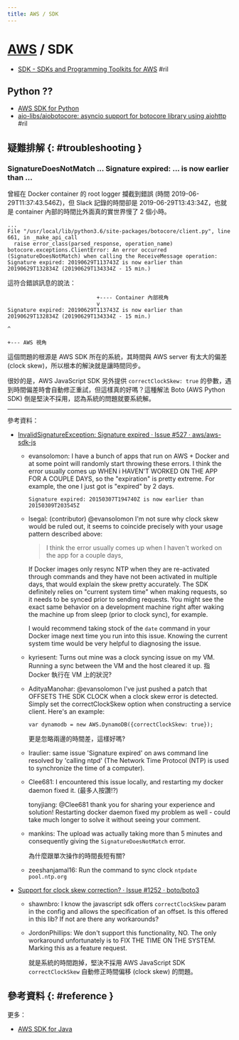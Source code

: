 ```yaml
---
title: AWS / SDK
---
```

# [AWS](aws.md) / SDK

  - [SDK - SDKs and Programming Toolkits for AWS](https://aws.amazon.com/tools/#sdk) #ril

## Python ??

  - [AWS SDK for Python](aws-python.md)
  - [aio\-libs/aiobotocore: asyncio support for botocore library using aiohttp](https://github.com/aio-libs/aiobotocore) #ril

## 疑難排解 {: #troubleshooting }

### SignatureDoesNotMatch ... Signature expired: ... is now earlier than ...

曾經在 Docker container 的 root logger 攔截到錯誤 (時間 2019-06-29T11:37:43.546Z)，但 Slack 記錄的時間卻是 2019-06-29T13:43:34Z，也就是 container 內部的時間比外面真的實世界慢了 2 個小時。

```
...
File "/usr/local/lib/python3.6/site-packages/botocore/client.py", line 661, in _make_api_call
  raise error_class(parsed_response, operation_name)
botocore.exceptions.ClientError: An error occurred (SignatureDoesNotMatch) when calling the ReceiveMessage operation: Signature expired: 20190629T113743Z is now earlier than 20190629T132834Z (20190629T134334Z - 15 min.)
```

這符合錯誤訊息的說法：

```
                            +---- Container 內部視角
                            v
Signature expired: 20190629T113743Z is now earlier than 20190629T132834Z (20190629T134334Z - 15 min.)
                                                                                   ^
                                                                                   +--- AWS 視角
```

這個問題的根源是 AWS SDK 所在的系統，其時間與 AWS server 有太大的偏差 (clock skew)，所以根本的解決就是讓時間同步。

很妙的是，AWS JavaScript SDK 另外提供 `correctClockSkew: true` 的參數，遇到時間偏差時會自動修正重試，但這樣真的好嗎？這種解法 Boto (AWS Python SDK) 倒是堅決不採用，認為系統的問題就要系統解。

---

參考資料：

  - [InvalidSignatureException: Signature expired · Issue \#527 · aws/aws\-sdk\-js](https://github.com/aws/aws-sdk-js/issues/527)

      - evansolomon: I have a bunch of apps that run on AWS + Docker and at some point will randomly start throwing these errors. I think the error usually comes up WHEN i HAVEN'T WORKED ON THE APP FOR A COUPLE DAYS, so the "expiration" is pretty extreme. For example, the one I just got is "expired" by 2 days.

            Signature expired: 20150307T194740Z is now earlier than 20150309T203545Z

      - lsegal: (contributor) @evansolomon I'm not sure why clock skew would be ruled out, it seems to coincide precisely with your usage pattern described above:

        > I think the error usually comes up when I haven't worked on the app for a couple days,

        If Docker images only resync NTP when they are re-activated through commands and they have not been activated in multiple days, that would explain the skew pretty accurately. The SDK definitely relies on "current system time" when making requests, so it needs to be synced prior to sending requests. You might see the exact same behavior on a development machine right after waking the machine up from sleep (prior to clock sync), for example.

        I would recommend taking stock of the `date` command in your Docker image next time you run into this issue. Knowing the current system time would be very helpful to diagnosing the issue.

      - kyriesent: Turns out mine was a clock syncing issue on my VM. Running a sync between the VM and the host cleared it up. 指 Docker 執行在 VM 上的狀況?

      - AdityaManohar: @evansolomon I've just pushed a patch that OFFSETS THE SDK CLOCK when a clock skew error is detected. Simply set the correctClockSkew option when constructing a service client. Here's an example:

            var dynamodb = new AWS.DynamoDB({correctClockSkew: true});

        更是忽略兩邊的時間差，這樣好嗎?

      - Iraulier: same issue 'Signature expired' on aws command line resolved by 'calling ntpd' (The Network Time Protocol (NTP) is used to synchronize the time of a computer).

      - Clee681: I encountered this issue locally, and restarting my docker daemon fixed it. (最多人按讚!?)

        tonyjiang: @Clee681 thank you for sharing your experience and solution! Restarting docker daemon fixed my problem as well - could take much longer to solve it without seeing your comment.

      - mankins: The upload was actually taking more than 5 minutes and consequently giving the `SignatureDoesNotMatch` error.

        為什麼跟單次操作的時間長短有關?

      - zeeshanjamal16: Run the command to sync clock `ntpdate pool.ntp.org`

  - [Support for clock skew correction? · Issue \#1252 · boto/boto3](https://github.com/boto/boto3/issues/1252)

      - shawnbro: I know the javascript sdk offers `correctClockSkew` param in the config and allows the specification of an offset. Is this offered in this lib? If not are there any workarounds?

      - JordonPhillips: We don't support this functionality, NO. The only workaround unfortunately is to FIX THE TIME ON THE SYSTEM. Marking this as a feature request.

        就是系統的時間跑掉，堅決不採用 AWS JavaScript SDK `correctClockSkew` 自動修正時間偏移 (clock skew) 的問題。

## 參考資料 {: #reference }

更多：

  - [AWS SDK for Java](aws-sdk-java.md)

